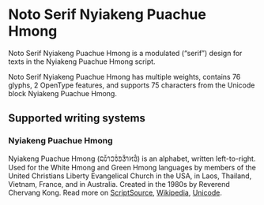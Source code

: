 
# Noto Serif Nyiakeng Puachue Hmong

Noto Serif Nyiakeng Puachue Hmong is a modulated (“serif”) design for texts in the Nyiakeng Puachue Hmong script. 

Noto Serif Nyiakeng Puachue Hmong has multiple weights, contains 76 glyphs, 2 OpenType features, and supports 75 characters from the Unicode block Nyiakeng Puachue Hmong.


## Supported writing systems


### Nyiakeng Puachue Hmong

Nyiakeng Puachue Hmong (𞄐𞄦𞄲𞄤𞄎𞄫𞄰𞄚𞄧𞄲𞄤𞄔𞄬𞄱‎) is an alphabet, written left-to-right. Used for the White Hmong and Green Hmong languages by members of the United Christians Liberty Evangelical Church in the USA, in Laos, Thailand, Vietnam, France, and in Australia. Created in the 1980s by Reverend Chervang Kong. Read more on [ScriptSource](https://scriptsource.org/scr/Hmnp), [Wikipedia](https://en.wikipedia.org/wiki/ISO_15924:Hmnp), [Unicode](https://www.unicode.org/versions/Unicode13.0.0/ch16.pdf#G81876).

